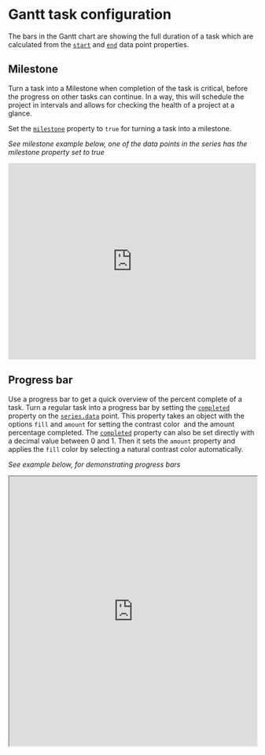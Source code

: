 # Gantt task configuration

The bars in the Gantt chart are showing the full duration of a task which are calculated from the [`start`](https://api.highcharts.com/gantt/series.gantt.data.start) and [`end`](https://api.highcharts.com/gantt/series.gantt.data.end) data point properties.

## Milestone

Turn a task into a Milestone when completion of the task is critical, before the progress on other tasks can continue. In a way, this will schedule the project in intervals and allows for checking the health of a project at a glance.

Set the [`milestone`](https://api.highcharts.com/gantt/series.gantt.data.milestone) property to `true` for turning a task into a milestone.

_See milestone example below, one of the data points in the series has the milestone property set to true_

<iframe src="https://jsfiddle.net/fu3q8e4c/embedded/result,js/" id="JSFEMB_18012" width="100%" height="400" frameborder="0" sandbox="allow-modals allow-forms allow-scripts allow-same-origin allow-popups allow-top-navigation-by-user-activation" allow="camera *; encrypted-media *;" allow="fullscreen"></iframe>

## Progress bar

Use a progress bar to get a quick overview of the percent complete of a task. Turn a regular task into a progress bar by setting the [`completed`](https://api.highcharts.com/gantt/series.gantt.data.completed) property on the [`series.data`](https://api.highcharts.com/gantt/series.gantt.data) point. This property takes an object with the options `fill` and `amount` for setting the contrast color  and the amount percentage completed. The [`completed`](https://api.highcharts.com/gantt/series.gantt.data.completed) property can also be set directly with a decimal value between 0 and 1. Then it sets the `amount` property and applies the `fill` color by selecting a natural contrast color automatically.

_See example below, for demonstrating progress bars_

<iframe style="width: 100%; height: 549px;" src=https://www.highcharts.com/samples/embed/gantt/demo/progress-indicator allow="fullscreen"></iframe>
